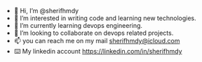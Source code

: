 - 👋 Hi, I’m @sherifhmdy
- 👀 I’m interested in writing code and learning new technologies.
- 🌱 I’m currently learning devops engineering.
- 💞️ I’m looking to collaborate on devops related projects.
- 📫 you can reach me on my mail sherifhmdy@icloud.com
- ⌨️ My linkedin account https://linkedin.com/in/sherifhmdy

<!---
sherifhmdy/sherifhmdy is a ✨ special ✨ repository because its `README.md` (this file) appears on your GitHub profile.
You can click the Preview link to take a look at your changes.
--->
